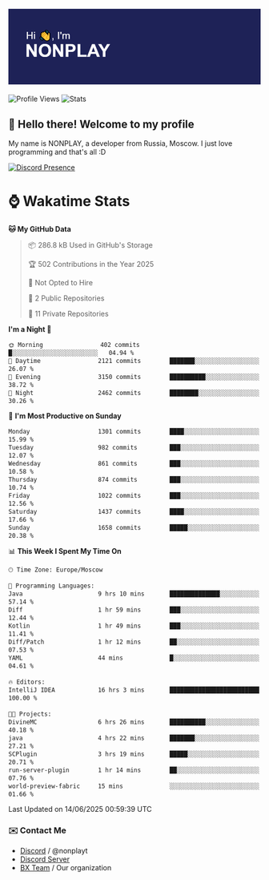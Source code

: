 ![Discord Presence](./header.png)
<br></br>
![Profile Views](https://komarev.com/ghpvc/?username=NONPLAYT&color=blue&style=for-the-badge)
![Stats](https://img.shields.io/badge/0%25-OPTIMIZED-orange?style=for-the-badge)


## :wave: Hello there! Welcome to my profile

My name is NONPLAY, a developer from Russia, Moscow. I just love programming and that's all :D

[![Discord Presence](https://lanyard.cnrad.dev/api/597087584090587177?showDisplayName=true)](https://discord.com/users/597087584090587177) 

# ⌚ Wakatime Stats

<!--START_SECTION:waka-->
**🐱 My GitHub Data** 

> 📦 286.8 kB Used in GitHub's Storage 
 > 
> 🏆 502 Contributions in the Year 2025
 > 
> 🚫 Not Opted to Hire
 > 
> 📜 2 Public Repositories 
 > 
> 🔑 11 Private Repositories 
 > 
**I'm a Night 🦉** 

```text
🌞 Morning                402 commits         █░░░░░░░░░░░░░░░░░░░░░░░░   04.94 % 
🌆 Daytime                2121 commits        ███████░░░░░░░░░░░░░░░░░░   26.07 % 
🌃 Evening                3150 commits        ██████████░░░░░░░░░░░░░░░   38.72 % 
🌙 Night                  2462 commits        ████████░░░░░░░░░░░░░░░░░   30.26 % 
```
📅 **I'm Most Productive on Sunday** 

```text
Monday                   1301 commits        ████░░░░░░░░░░░░░░░░░░░░░   15.99 % 
Tuesday                  982 commits         ███░░░░░░░░░░░░░░░░░░░░░░   12.07 % 
Wednesday                861 commits         ███░░░░░░░░░░░░░░░░░░░░░░   10.58 % 
Thursday                 874 commits         ███░░░░░░░░░░░░░░░░░░░░░░   10.74 % 
Friday                   1022 commits        ███░░░░░░░░░░░░░░░░░░░░░░   12.56 % 
Saturday                 1437 commits        ████░░░░░░░░░░░░░░░░░░░░░   17.66 % 
Sunday                   1658 commits        █████░░░░░░░░░░░░░░░░░░░░   20.38 % 
```


📊 **This Week I Spent My Time On** 

```text
🕑︎ Time Zone: Europe/Moscow

💬 Programming Languages: 
Java                     9 hrs 10 mins       ██████████████░░░░░░░░░░░   57.14 % 
Diff                     1 hr 59 mins        ███░░░░░░░░░░░░░░░░░░░░░░   12.44 % 
Kotlin                   1 hr 49 mins        ███░░░░░░░░░░░░░░░░░░░░░░   11.41 % 
Diff/Patch               1 hr 12 mins        ██░░░░░░░░░░░░░░░░░░░░░░░   07.53 % 
YAML                     44 mins             █░░░░░░░░░░░░░░░░░░░░░░░░   04.61 % 

🔥 Editors: 
IntelliJ IDEA            16 hrs 3 mins       █████████████████████████   100.00 % 

🐱‍💻 Projects: 
DivineMC                 6 hrs 26 mins       ██████████░░░░░░░░░░░░░░░   40.18 % 
java                     4 hrs 22 mins       ███████░░░░░░░░░░░░░░░░░░   27.21 % 
SCPlugin                 3 hrs 19 mins       █████░░░░░░░░░░░░░░░░░░░░   20.71 % 
run-server-plugin        1 hr 14 mins        ██░░░░░░░░░░░░░░░░░░░░░░░   07.76 % 
world-preview-fabric     15 mins             ░░░░░░░░░░░░░░░░░░░░░░░░░   01.66 % 
```


 Last Updated on 14/06/2025 00:59:39 UTC
<!--END_SECTION:waka-->

### ✉️ Contact Me

- [Discord](https://discord.com/users/597087584090587177) / @nonplayt
- [Discord Server](https://discord.gg/qNyybSSPm5)
- [BX Team](https://github.com/BX-Team) / Our organization
